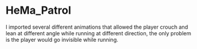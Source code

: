 # HeMa_Patrol

I imported several different animations that allowed the player crouch and lean at different angle while running at different direction, the only problem is the player would go invisible while running. 
